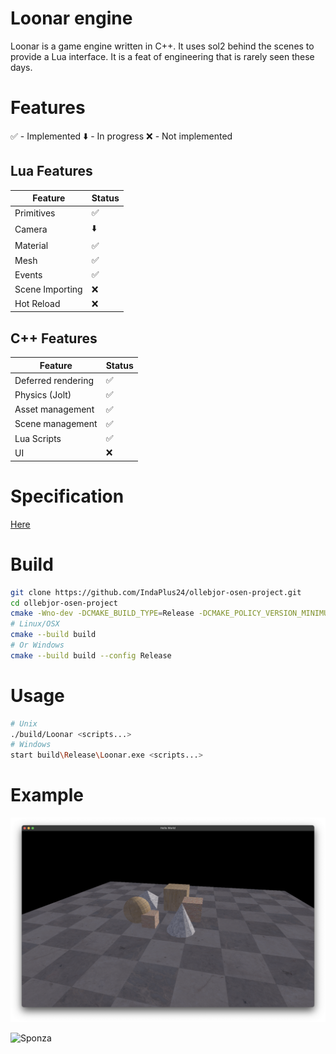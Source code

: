 # Loonar engine
Loonar is a game engine written in C++. It uses sol2 behind the scenes to provide a Lua interface. It is a feat of engineering that is rarely seen these days. 

# Features
✅ - Implemented
⬇️ - In progress
❌ - Not implemented

## Lua Features
|Feature|Status|
|-------|------|
| Primitives | ✅ |
| Camera | ⬇️ |
| Material | ✅ |
| Mesh | ✅ |
| Events | ✅ |
| Scene Importing | ❌ |
| Hot Reload | ❌ |

## C++ Features
|Feature|Status|
|-------|------|
| Deferred rendering | ✅ |
| Physics (Jolt) | ✅ |
| Asset management | ✅ |
| Scene management | ✅ |
| Lua Scripts | ✅ |
| UI | ❌ |


# Specification

[Here](./spec.md)

# Build

```bash
git clone https://github.com/IndaPlus24/ollebjor-osen-project.git
cd ollebjor-osen-project
cmake -Wno-dev -DCMAKE_BUILD_TYPE=Release -DCMAKE_POLICY_VERSION_MINIMUM=3.5 -B build
# Linux/OSX
cmake --build build
# Or Windows
cmake --build build --config Release
```

# Usage

```bash
# Unix
./build/Loonar <scripts...>
# Windows
start build\Release\Loonar.exe <scripts...>
```

# Example

![Simple](./simple.png)

![Sponza](./sponza.png)
